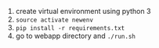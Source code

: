 1. create virtual environment using python 3
2. `source activate newenv`
3. `pip install -r requirements.txt`
4. go to webapp directory and `./run.sh`
